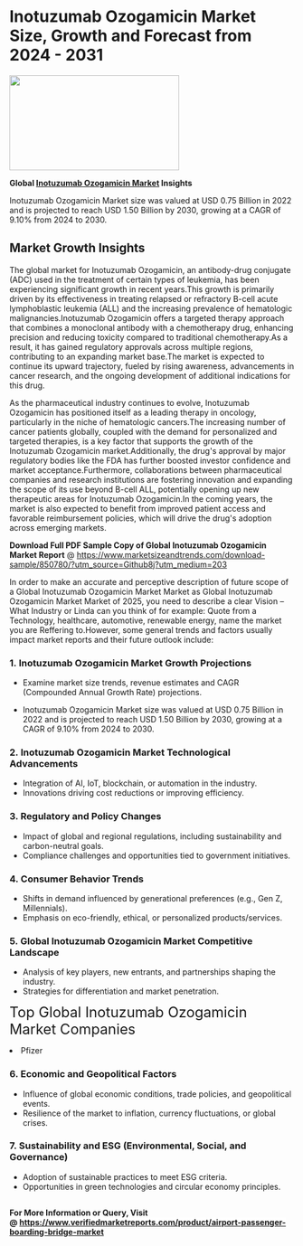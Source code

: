 <H1>Inotuzumab Ozogamicin Market Size, Growth and Forecast from 2024 - 2031</H1><img class="aligncenter size-medium wp-image-584254" src="https://thirdeyenews.in/wp-content/uploads/2024/09/Global-Market-Research-300x168.jpeg" alt="" width="300" height="168" /><p><strong>Global&nbsp;<a href="https://www.marketsizeandtrends.com/download-sample/850780/?utm_source=Github8j?utm_medium=203">Inotuzumab Ozogamicin Market</a> Insights</strong></p><p>Inotuzumab Ozogamicin Market size was valued at USD 0.75 Billion in 2022 and is projected to reach USD 1.50 Billion by 2030, growing at a CAGR of 9.10% from 2024 to 2030.</p><p><h2>Market Growth Insights</h2> <p>The global market for Inotuzumab Ozogamicin, an antibody-drug conjugate (ADC) used in the treatment of certain types of leukemia, has been experiencing significant growth in recent years.This growth is primarily driven by its effectiveness in treating relapsed or refractory B-cell acute lymphoblastic leukemia (ALL) and the increasing prevalence of hematologic malignancies.Inotuzumab Ozogamicin offers a targeted therapy approach that combines a monoclonal antibody with a chemotherapy drug, enhancing precision and reducing toxicity compared to traditional chemotherapy.As a result, it has gained regulatory approvals across multiple regions, contributing to an expanding market base.The market is expected to continue its upward trajectory, fueled by rising awareness, advancements in cancer research, and the ongoing development of additional indications for this drug.</p> <p>As the pharmaceutical industry continues to evolve, Inotuzumab Ozogamicin has positioned itself as a leading therapy in oncology, particularly in the niche of hematologic cancers.The increasing number of cancer patients globally, coupled with the demand for personalized and targeted therapies, is a key factor that supports the growth of the Inotuzumab Ozogamicin market.Additionally, the drug's approval by major regulatory bodies like the FDA has further boosted investor confidence and market acceptance.Furthermore, collaborations between pharmaceutical companies and research institutions are fostering innovation and expanding the scope of its use beyond B-cell ALL, potentially opening up new therapeutic areas for Inotuzumab Ozogamicin.In the coming years, the market is also expected to benefit from improved patient access and favorable reimbursement policies, which will drive the drug's adoption across emerging markets.</p> <p><span class=""><strong>Download Full PDF Sample Copy of Global Inotuzumab Ozogamicin Market Report</strong> @ <a href="https://www.marketsizeandtrends.com/download-sample/850780/?utm_source=Github8j?utm_medium=203" target="_blank">https://www.marketsizeandtrends.com/download-sample/850780/?utm_source=Github8j?utm_medium=203</a></span></p><p>In order to make an accurate and perceptive description of future scope of a Global&nbsp;Inotuzumab Ozogamicin Market Market as Global&nbsp;Inotuzumab Ozogamicin Market Market of 2025, you need to describe a clear Vision &ndash; What Industry or Linda can you think of for example: Quote from a Technology, healthcare, automotive, renewable energy, name the market you are Reffering to.However, some general trends and factors usually impact market reports and their future outlook include:</p><h3>1.&nbsp;<strong>Inotuzumab Ozogamicin Market Growth Projections</strong></h3><ul><li>Examine market size trends, revenue estimates and CAGR (Compounded Annual Growth Rate) projections.</li><li><p>Inotuzumab Ozogamicin Market size was valued at USD 0.75 Billion in 2022 and is projected to reach USD 1.50 Billion by 2030, growing at a CAGR of 9.10% from 2024 to 2030.</p></li></ul><h3>2.&nbsp;<strong>Inotuzumab Ozogamicin Market Technological Advancements</strong></h3><ul><li>Integration of AI, IoT, blockchain, or automation in the industry.</li><li>Innovations driving cost reductions or improving efficiency.</li></ul><h3>3.&nbsp;<strong>Regulatory and Policy Changes</strong></h3><ul><li>Impact of global and regional regulations, including sustainability and carbon-neutral goals.</li><li>Compliance challenges and opportunities tied to government initiatives.</li></ul><h3>4.&nbsp;<strong>Consumer Behavior Trends</strong></h3><ul><li>Shifts in demand influenced by generational preferences (e.g., Gen Z, Millennials).</li><li>Emphasis on eco-friendly, ethical, or personalized products/services.</li></ul><h3>5.&nbsp;<strong>Global Inotuzumab Ozogamicin Market Competitive Landscape</strong></h3><ul><li>Analysis of key players, new entrants, and partnerships shaping the industry.</li><li>Strategies for differentiation and market penetration.</li></ul><p data-pm-slice="1 1 []"><span style="color: inherit; font-family: inherit; font-size: 25px;">Top Global Inotuzumab Ozogamicin Market Companies</span></p><div class="" data-test-id=""><p><li>Pfizer</li></p></div><h3>6.&nbsp;<strong>Economic and Geopolitical Factors</strong></h3><ul><li>Influence of global economic conditions, trade policies, and geopolitical events.</li><li>Resilience of the market to inflation, currency fluctuations, or global crises.</li></ul><h3>7.&nbsp;<strong>Sustainability and ESG (Environmental, Social, and Governance)</strong></h3><ul><li>Adoption of sustainable practices to meet ESG criteria.</li><li>Opportunities in green technologies and circular economy principles.</li></ul><h2><strong style="font-size: 14px;">For More Information or Query, Visit @&nbsp;</strong><a style="background-color: #ffffff; font-size: 14px;" href="https://www.marketsizeandtrends.com/report/inotuzumab-ozogamicin-market/" target="_blank">https://www.verifiedmarketreports.com/product/airport-passenger-boarding-bridge-market</a></h2>